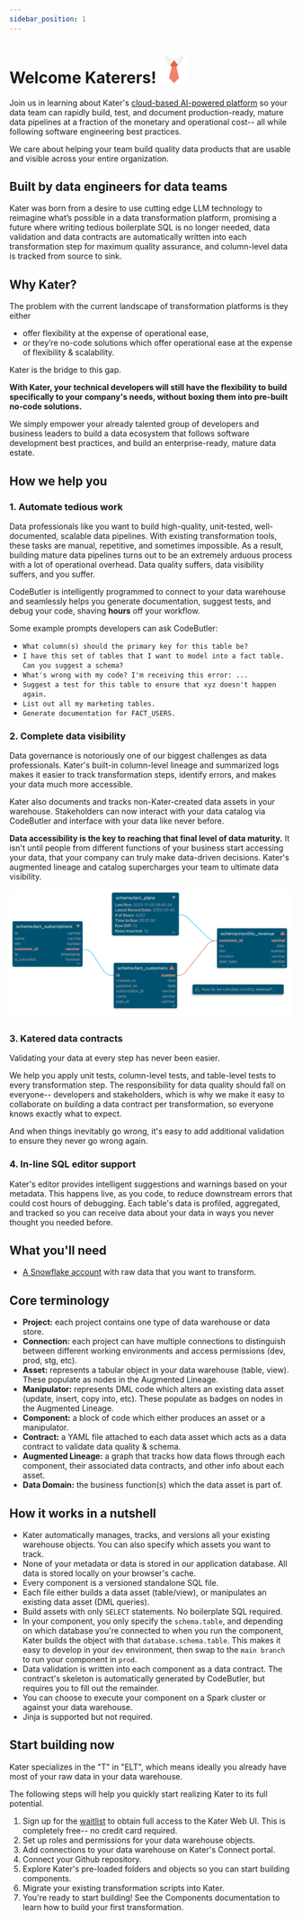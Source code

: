 ```yaml
---
sidebar_position: 1
---
```


# Welcome Katerers! <img src="../static/img/tie.png" alt="tie" width="50" height="50" />

Join us in learning about Kater's [cloud-based AI-powered platform](https://www.kater.ai) so your data team can rapidly build, test, and document production-ready, mature data pipelines at a fraction of the monetary and operational cost-- all while following software engineering best practices. 

We care about helping your team build quality data products that are usable and visible across your entire organization. 

## Built by data engineers for data teams
Kater was born from a desire to use cutting edge LLM technology to reimagine what’s possible in a data transformation platform, promising a future where writing tedious boilerplate SQL is no longer needed, data validation and data contracts are automatically written into each transformation step for maximum quality assurance, and column-level data is tracked from source to sink.

## Why Kater?

The problem with the current landscape of transformation platforms is they either 
* offer flexibility at the expense of operational ease, 
* or they’re no-code solutions which offer operational ease at the expense of flexibility & scalability. 

Kater is the bridge to this gap.

**With Kater, your technical developers will still have the flexibility to build specifically to your company's needs, without boxing them into pre-built no-code solutions.**

We simply empower your already talented group of developers and business leaders to build a data ecosystem that follows software development best practices, and build an enterprise-ready, mature data estate.

## How we help you
### 1. Automate tedious work
Data professionals like you want to build high-quality, unit-tested, well-documented, scalable data pipelines. With existing transformation tools, these tasks are manual, repetitive, and sometimes impossible. As a result, building mature data pipelines turns out to be an extremely arduous process with a lot of operational overhead. Data quality suffers, data visibility suffers, and you suffer. 

CodeButler is intelligently programmed to connect to your data warehouse and seamlessly helps you generate documentation, suggest tests, and debug your code, shaving **hours** off your workflow.

Some example prompts developers can ask CodeButler: 
* `What column(s) should the primary key for this table be?`
* `I have this set of tables that I want to model into a fact table. Can you suggest a schema?`
* `What's wrong with my code? I'm receiving this error: ...`
* `Suggest a test for this table to ensure that xyz doesn't happen again.`
* `List out all my marketing tables.`
* `Generate documentation for FACT_USERS.`


### 2. Complete data visibility
Data governance is notoriously one of our biggest challenges as data professionals. Kater's built-in column-level lineage and summarized logs makes it easier to track transformation steps, identify errors, and makes your data much more accessible. 

Kater also documents and tracks non-Kater-created data assets in your warehouse. Stakeholders can now interact with your data catalog via CodeButler and interface with your data like never before.

**Data accessibility is the key to reaching that final level of data maturity.** It isn't until people from different functions of your business start accessing your data, that your company can truly make data-driven decisions. Kater's augmented lineage and catalog supercharges your team to ultimate data visibility.

![Augmented Lineage](../static/img/AugmentedLineage.png)


### 3. Katered data contracts
Validating your data at every step has never been easier. 

We help you apply unit tests, column-level tests, and table-level tests to every transformation step. The responsibility for data quality should fall on everyone-- developers and stakeholders, which is why we make it easy to collaborate on building a data contract per transformation, so everyone knows exactly what to expect. 

And when things inevitably go wrong, it's easy to add additional validation to ensure they never go wrong again.

### 4. In-line SQL editor support
Kater's editor provides intelligent suggestions and warnings based on your metadata. This happens live, as you code, to reduce downstream errors that could cost hours of debugging. Each table's data is profiled, aggregated, and tracked so you can receive data about your data in ways you never thought you needed before. 

## What you'll need

- [A Snowflake account](https://signup.snowflake.com/?utm_source=google&utm_medium=paidsearch&utm_campaign=na-us-en-brand-cloud-phrase&utm_content=go-rsa-evg-ss-free-trial&utm_term=c-g-snowflake%20computing-p&_bt=586482091419&_bk=snowflake%20computing&_bm=p&_bn=g&_bg=136172942788&gclsrc=aw.ds&gad_source=1&gclid=Cj0KCQiAyKurBhD5ARIsALamXaF5PvuBn1ChhOFeSQhSNqINhxl-FmEYhllOuQUSScowNM-FToBsVbcaArmPEALw_wcB) with raw data that you want to transform.

## Core terminology

* **Project:** each project contains one type of data warehouse or data store.
* **Connection:** each project can have multiple connections to distinguish between different working environments and access permissions (dev, prod, stg, etc).
* **Asset:** represents a tabular object in your data warehouse (table, view). These populate as nodes in the Augmented Lineage.
* **Manipulator:** represents DML code which alters an existing data asset (update, insert, copy into, etc). These populate as badges on nodes in the Augmented Lineage.
* **Component:** a block of code which either produces an asset or a manipulator.
* **Contract:** a YAML file attached to each data asset which acts as a data contract to validate data quality & schema.
* **Augmented Lineage:** a graph that tracks how data flows through each component, their associated data contracts, and other info about each asset.
* **Data Domain:** the business function(s) which the data asset is part of.


## How it works in a nutshell
* Kater automatically manages, tracks, and versions all your existing warehouse objects. You can also specify which assets you want to track. 
* None of your metadata or data is stored in our application database. All data is stored locally on your browser's cache.
* Every component is a versioned standalone SQL file.
* Each file either builds a data asset (table/view), or manipulates an existing data asset (DML queries).
* Build assets with only `SELECT` statements. No boilerplate SQL required.
* In your component, you only specify the `schema.table`, and depending on which database you're connected to when you run the component, Kater builds the object with that `database.schema.table`. This makes it easy to develop in your `dev` environment, then swap to the `main branch` to run your component in `prod`.
* Data validation is written into each component as a data contract. The contract's skeleton is automatically generated by CodeButler, but requires you to fill out the remainder.
* You can choose to execute your component on a Spark cluster or against your data warehouse.
* Jinja is supported but not required.


## Start building now

Kater specializes in the "T" in "ELT", which means ideally you already have most of your raw data in your data warehouse. 

The following steps will help you quickly start realizing Kater to its full potential. 

1. Sign up for the [waitlist](https://www.kater.ai/waitlist) to obtain full access to the Kater Web UI. This is completely free-- no credit card required.
2. Set up roles and permissions for your data warehouse objects.
3. Add connections to your data warehouse on Kater's Connect portal.
4. Connect your Github repository.
5. Explore Kater's pre-loaded folders and objects so you can start building components.
6. Migrate your existing transformation scripts into Kater. 
7. You're ready to start building! See the Components documentation to learn how to build your first transformation.
